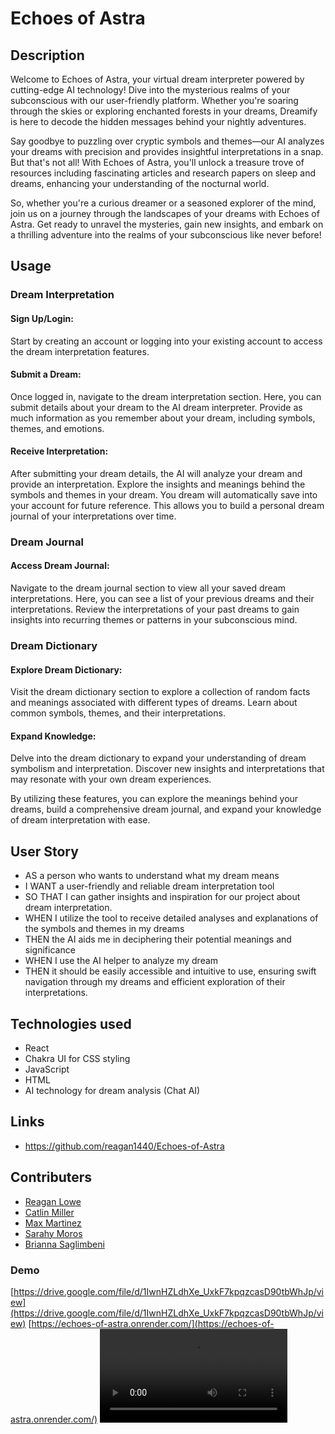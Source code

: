 # Echoes of Astra

## Description

Welcome to Echoes of Astra, your virtual dream interpreter powered by cutting-edge
AI technology! Dive into the mysterious realms of your subconscious with our 
user-friendly platform. Whether you're soaring through the skies or exploring
enchanted forests in your dreams, Dreamify is here to decode the hidden messages
behind your nightly adventures.

Say goodbye to puzzling over cryptic symbols and themes—our AI analyzes your dreams
with precision and provides insightful interpretations in a snap. But that's not
all! With Echoes of Astra, you'll unlock a treasure trove of resources including
fascinating articles and research papers on sleep and dreams, enhancing your
understanding of the nocturnal world.

So, whether you're a curious dreamer or a seasoned explorer of the mind, join us on
a journey through the landscapes of your dreams with Echoes of Astra. Get ready to
unravel the mysteries, gain new insights, and embark on a thrilling adventure into
the realms of your subconscious like never before!

## Usage

### Dream Interpretation
#### Sign Up/Login: 
Start by creating an account or logging into your existing account to access the
dream interpretation features.

#### Submit a Dream: 
Once logged in, navigate to the dream interpretation section. Here, you can submit
details about your dream to the AI dream interpreter. Provide as much information
as you remember about your dream, including symbols, themes, and emotions.

#### Receive Interpretation: 
After submitting your dream details, the AI will analyze your dream and provide an
interpretation. Explore the insights and meanings behind the symbols and themes in 
your dream. You dream will automatically save into your account for future 
reference. This allows you to build a personal dream journal of your 
interpretations over time.

### Dream Journal
#### Access Dream Journal: 
Navigate to the dream journal section to view all your saved dream interpretations.
Here, you can see a list of your previous dreams and their interpretations. Review the 
interpretations of your past dreams to gain insights into recurring themes or patterns in 
your subconscious mind.

### Dream Dictionary
#### Explore Dream Dictionary: 
Visit the dream dictionary section to explore a collection of random facts and meanings 
associated with different types of dreams. Learn about common symbols, themes, and their 
interpretations.

#### Expand Knowledge: 
Delve into the dream dictionary to expand your understanding of dream symbolism and 
interpretation. Discover new insights and interpretations that may resonate with your own 
dream experiences.

By utilizing these features, you can explore the meanings behind your dreams, build a 
comprehensive dream journal, and expand your knowledge of dream interpretation with ease.

## User Story

* AS a person who wants to understand what my dream means
* I WANT a user-friendly and reliable dream interpretation tool
* SO THAT I can gather insights and inspiration for our project about dream interpretation.
* WHEN I utilize the tool to receive detailed analyses and explanations of the symbols and 
themes in my dreams
* THEN the AI aids me in deciphering their potential meanings and significance
* WHEN I use the AI helper to analyze my dream
* THEN it should be easily accessible and intuitive to use, ensuring swift navigation through 
my dreams and efficient exploration of their interpretations.


## Technologies used
* React
* Chakra UI for CSS styling
* JavaScript
* HTML
* AI technology for dream analysis (Chat AI)


## Links
* https://github.com/reagan1440/Echoes-of-Astra


## Contributers
* [Reagan Lowe](https://github.com/reagan1440)
* [Catlin Miller](https://github.com/CatlinMillz)
* [Max Martinez](https://github.com/maxmruiz)
* [Sarahy Moros](https://github.com/Sarmoros)
* [Brianna Saglimbeni](https://github.com/bsaglimb)

### Demo
[https://drive.google.com/file/d/1IwnHZLdhXe_UxkF7kpqzcasD90tbWhJp/view](https://drive.google.com/file/d/1IwnHZLdhXe_UxkF7kpqzcasD90tbWhJp/view)
[https://echoes-of-astra.onrender.com/](https://echoes-of-astra.onrender.com/)
![demo](./client/src/assets/Echoes-Of-Astra.mp4)